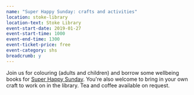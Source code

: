 ```yaml
---
name: "Super Happy Sunday: crafts and activities"
location: stoke-library
location-text: Stoke Library
event-start-date: 2019-01-27
event-start-time: 1000
event-end-time: 1300
event-ticket-price: free
event-category: shs
breadcrumb: y
---
```


Join us for colouring (adults and children) and borrow some wellbeing books for [Super Happy Sunday](/news/super-happy-sunday/). You're also welcome to bring in your own craft to work on in the library. Tea and coffee available on request.
